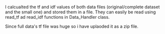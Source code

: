 I calcualted the tf and idf values of both data files (original/complete dataset and the small one) and stored them in a file. They can easily be read using read_tf ad read_idf functions in Data_Handler class.


Since full data's tf file was huge so i have uplaoded it as a zip file.
